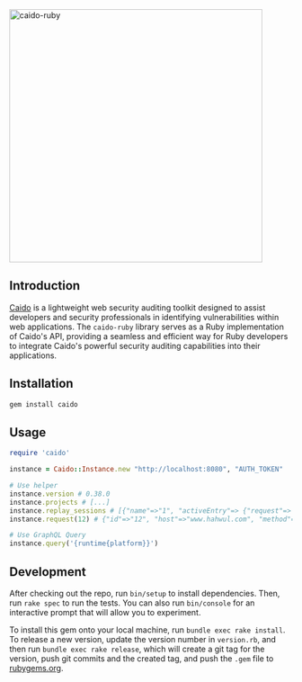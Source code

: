 
<img alt="caido-ruby" src="https://github.com/caineers/caido-ruby/assets/13212227/b58b2d5e-890c-49c2-a5f5-06168267beae" width="450px;">

## Introduction

[Caido](https://caido.io) is a lightweight web security auditing toolkit designed to assist developers and security professionals in identifying vulnerabilities within web applications. The `caido-ruby` library serves as a Ruby implementation of Caido's API, providing a seamless and efficient way for Ruby developers to integrate Caido's powerful security auditing capabilities into their applications.

## Installation

```bash
gem install caido
```

## Usage

```ruby
require 'caido'

instance = Caido::Instance.new "http://localhost:8080", "AUTH_TOKEN"

# Use helper
instance.version # 0.38.0
instance.projects # [...]
instance.replay_sessions # [{"name"=>"1", "activeEntry"=> {"request"=> ... ]
instance.request(12) # {"id"=>"12", "host"=>"www.hahwul.com", "method"=>"GET", ... }

# Use GraphQL Query
instance.query('{runtime{platform}}')
```

## Development

After checking out the repo, run `bin/setup` to install dependencies. Then, run `rake spec` to run the tests. You can also run `bin/console` for an interactive prompt that will allow you to experiment.

To install this gem onto your local machine, run `bundle exec rake install`. To release a new version, update the version number in `version.rb`, and then run `bundle exec rake release`, which will create a git tag for the version, push git commits and the created tag, and push the `.gem` file to [rubygems.org](https://rubygems.org).
